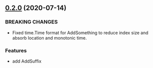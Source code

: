## [0.2.0](https://github.com/mercari/datastore/compare/v0.1.0...v0.2.0) (2020-07-14)

### BREAKING CHANGES

* Fixed time.Time format for AddSomething to reduce index size and absorb location and monotonic time.

### Features

* add AddSuffix